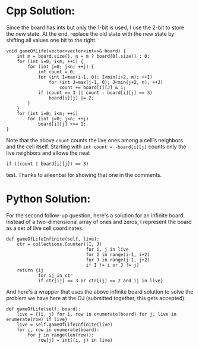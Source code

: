 # Cpp Solution:
Since the board has ints but only the 1-bit is used, I use the 2-bit to store the new state. At the end, replace the old state with the new state by shifting all values one bit to the right.

    void gameOfLife(vector<vector<int>>& board) {
        int m = board.size(), n = m ? board[0].size() : 0;
        for (int i=0; i<m; ++i) {
            for (int j=0; j<n; ++j) {
                int count = 0;
                for (int I=max(i-1, 0); I<min(i+2, m); ++I)
                    for (int J=max(j-1, 0); J<min(j+2, n); ++J)
                        count += board[I][J] & 1;
                if (count == 3 || count - board[i][j] == 3)
                    board[i][j] |= 2;
            }
        }
        for (int i=0; i<m; ++i)
            for (int j=0; j<n; ++j)
                board[i][j] >>= 1;
    }

Note that the above `count` counts the live ones among a cell's neighbors and the cell itself. Starting with `int count = -board[i][j]` counts only the live neighbors and allows the neat

    if ((count | board[i][j]) == 3)

test. Thanks to aileenbai for showing that one in the comments.


# Python Solution:
For the second follow-up question, here's a solution for an infinite board. Instead of a two-dimensional array of ones and zeros, I represent the board as a set of live cell coordinates.

    def gameOfLifeInfinite(self, live):
        ctr = collections.Counter((I, J)
                                  for i, j in live
                                  for I in range(i-1, i+2)
                                  for J in range(j-1, j+2)
                                  if I != i or J != j)
        return {ij
                for ij in ctr
                if ctr[ij] == 3 or ctr[ij] == 2 and ij in live}

And here's a wrapper that uses the above infinite board solution to solve the problem we have here at the OJ (submitted together, this gets accepted):

    def gameOfLife(self, board):
        live = {(i, j) for i, row in enumerate(board) for j, live in enumerate(row) if live}
        live = self.gameOfLifeInfinite(live)
        for i, row in enumerate(board):
            for j in range(len(row)):
                row[j] = int((i, j) in live)